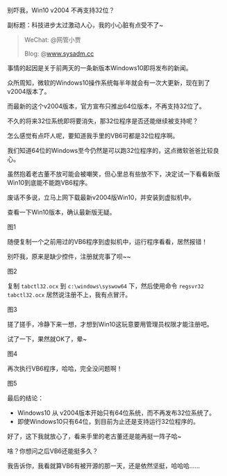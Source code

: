 别吓我，Win10 v2004 不再支持32位？

副标题：科技进步太过激动人心，我的小心脏有点受不了~



> WeChat: @网管小贾
>
> Blog: @www.sysadm.cc



事情的起因是关于前两天的一条新版本Windows10即将发布的新闻。

众所周知，微软的Windows10操作系统每半年就会有一次大更新，现在到了v2004版本了。

而最新的这个v2004版本，官方宣布只推出64位版本，不再支持32位了。

不久的将来32位系统即将要消失，那32位程序是否还能继续被支持呢？

怎么感觉有点吓人呢，要知道我手里的VB6可都是32位程序啊。

我们知道64位的Windows至今仍然是可以跑32位程序的，这点微软爸爸比较良心。

虽然抱着老古董不放可能会被嘲笑，但心里总有些放不下，决定试一下看看新版Win10到底能不能跑VB6程序。



废话不多说，立马上网下载最新v2004版Win10，并安装到虚拟机中。

查看一下Win10版本，确认最新版无疑。

图1



随便复制一个之前用过的VB6程序到虚拟机中，运行程序看看，居然报错！

别吓我，原来是缺少控件，注册就完事了呗~~

图2



复制 `tabctl32.ocx` 到 `c:\windows\syswow64` 下，然后使用命令 `regsvr32 tabctl32.ocx` 居然说注册不上，我有点冒汗。

图3



搓了搓手，冷静下来一想，才想到Win10这玩意要用管理员权限才能注册吧。

试了一下，果然就OK了，晕~

图4



再次执行VB6程序，哈哈，完全没问题啊！

图5



最后的结论：

* Windows10 从 v2004版本开始只有64位系统，而不再发布32位系统了。
* 即使Windows10只有64位，到目前为止还是支持运行32位程序的。



好了，这下我就放心了，看来手里的老古董还是能再挺一阵子哈~

啥？你想问之后VB6还能挺多久？

我告诉你，我看就算VB6有被开源的那一天，还是依然坚挺，哈哈哈......